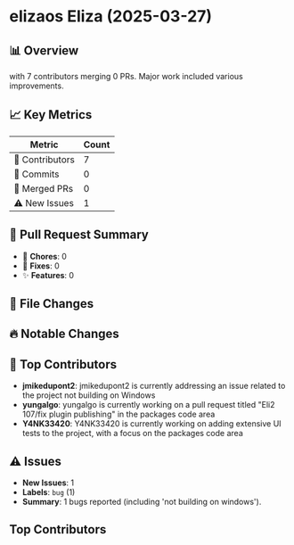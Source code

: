 # elizaos Eliza (2025-03-27)
    
## 📊 Overview
with 7 contributors merging 0 PRs. Major work included various improvements.

## 📈 Key Metrics
| Metric | Count |
|---------|--------|
| 👥 Contributors | 7 |
| 📝 Commits | 0 |
| 🔄 Merged PRs | 0 |
| ⚠️ New Issues | 1 |

## 🔄 Pull Request Summary
- 🧹 **Chores**: 0
- 🐛 **Fixes**: 0
- ✨ **Features**: 0

## 📁 File Changes


## 🔥 Notable Changes


## 👥 Top Contributors
- **jmikedupont2**: jmikedupont2 is currently addressing an issue related to the project not building on Windows
- **yungalgo**: yungalgo is currently working on a pull request titled "Eli2 107/fix plugin publishing" in the packages code area
- **Y4NK33420**: Y4NK33420 is currently working on adding extensive UI tests to the project, with a focus on the packages code area

## ⚠️ Issues
- **New Issues**: 1
- **Labels**: `bug` (1)
- **Summary**: 1 bugs reported (including 'not building on windows').

## Top Contributors
